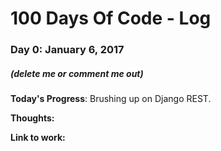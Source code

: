 # 100 Days Of Code - Log

### Day 0: January 6, 2017 
##### (delete me or comment me out)

**Today's Progress**: Brushing up on Django REST.

**Thoughts:**

**Link to work:**
